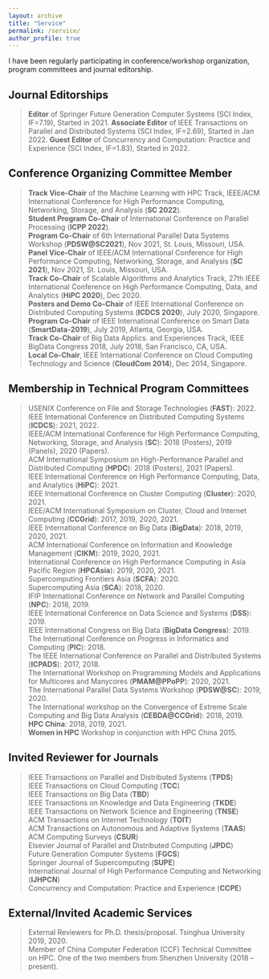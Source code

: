 ```yaml
---
layout: archive
title: "Service"
permalink: /service/
author_profile: true
---
```


I have been regularly participating in conference/workshop organization, program committees and journal editorship.

Journal Editorships
---
> **Editor** of Springer Future Generation Computer Systems (SCI Index, IF=7.19), Started in 2021.
> **Associate Editor** of IEEE Transactions on Parallel and Distributed Systems (SCI Index, IF=2.69), Started in Jan 2022.
> **Guest Editor** of Concurrency and Computation: Practice and Experience (SCI Index, IF=1.83), Started in 2022.

Conference Organizing Committee Member
---
> **Track Vice-Chair** of the Machine Learning with HPC Track, IEEE/ACM International Conference for High
Performance Computing, Networking, Storage, and Analysis (**SC 2022**).<br>
**Student Program Co-Chair** of International Conference on Parallel Processing (**ICPP 2022**).<br>
**Program Co-Chair** of 6th International Parallel Data Systems Workshop (**PDSW@SC2021**), Nov 2021,
St. Louis, Missouri, USA.<br>
**Panel Vice-Chair** of IEEE/ACM International Conference for High Performance Computing, Networking,
Storage, and Analysis (**SC 2021**), Nov 2021, St. Louis, Missouri, USA.<br>
**Track Co-Chair** of Scalable Algorithms and Analytics Track, 27th IEEE International Conference on High
Performance Computing, Data, and Analytics (**HiPC 2020**), Dec 2020.<br>
**Posters and Demo Co-Chair** of IEEE International Conference on Distributed Computing Systems (**ICDCS 2020**), July 2020, Singapore.<br>
**Program Co-Chair** of IEEE International Conference on Smart Data (**SmartData-2019**), July 2019, Atlanta, Georgia, USA.<br>
**Track Co-Chair** of Big Data Applics. and Experiences Track, IEEE BigData Congress 2018, July 2018, San Francisco, CA, USA.<br>
**Local Co-Chair**, IEEE International Conference on Cloud Computing Technology and Science (**CloudCom 2014**), Dec 2014, Singapore.

Membership in Technical Program Committees
---

> USENIX Conference on File and Storage Technologies (**FAST**): 2022.<br>
IEEE International Conference on Distributed Computing Systems (**ICDCS**): 2021, 2022.<br>
IEEE/ACM International Conference for High Performance Computing, Networking, Storage, and Analysis (**SC**): 2018 (Posters), 2019 (Panels), 2020 (Papers).<br>
ACM International Symposium on High-Performance Parallel and Distributed Computing (**HPDC**): 2018 (Posters), 2021 (Papers).<br>
IEEE International Conference on High Performance Computing, Data, and Analytics (**HiPC**): 2021.<br>
IEEE International Conference on Cluster Computing (**Cluster**): 2020, 2021.<br>
IEEE/ACM International Symposium on Cluster, Cloud and Internet Computing (**CCGrid**): 2017, 2019, 2020, 2021.<br>
IEEE International Conference on Big Data (**BigData**): 2018, 2019, 2020, 2021.<br>
ACM International Conference on Information and Knowledge Management (**CIKM**): 2019, 2020, 2021.<br>
International Conference on High Performance Computing in Asia Pacific Region (**HPCAsia**): 2019, 2020, 2021.<br>
Supercomputing Frontiers Asia (**SCFA**): 2020.<br>
Supercomputing Asia (**SCA**): 2018, 2020.<br>
IFIP International Conference on Network and Parallel Computing (**NPC**): 2018, 2019.<br>
IEEE International Conference on Data Science and Systems (**DSS**): 2019.<br>
IEEE International Congress on Big Data (**BigData Congress**): 2019.<br>
The International Conference on Progress in Informatics and Computing (**PIC**): 2018.<br>
The IEEE International Conference on Parallel and Distributed Systems (**ICPADS**): 2017, 2018.<br>
The International Workshop on Programming Models and Applications for Multicores and Manycores (**PMAM@PPoPP**): 2020, 2021.<br>
The International Parallel Data Systems Workshop (**PDSW@SC**): 2019, 2020.<br>
The International workshop on the Convergence of Extreme Scale Computing and Big Data Analysis (**CEBDA@CCGrid**): 2018, 2019.<br>
**HPC China**: 2018, 2019, 2021.<br>
**Women in HPC** Workshop in conjunction with HPC China 2015.


Invited Reviewer for Journals
-----------
 
> IEEE Transactions on Parallel and Distributed Systems (**TPDS**)<br>
IEEE Transactions on Cloud Computing (**TCC**)<br>
IEEE Transactions on Big Data (**TBD**)<br>
IEEE Transactions on Knowledge and Data Engineering (**TKDE**)<br>
IEEE Transactions on Network Science and Engineering (**TNSE**)<br>
ACM Transactions on Internet Technology (**TOIT**)<br>
ACM Transactions on Autonomous and Adaptive Systems (**TAAS**)<br>
ACM Computing Surveys (**CSUR**)<br>
Elsevier Journal of Parallel and Distributed Computing (**JPDC**)<br>
Future Generation Computer Systems (**FGCS**)<br>
Springer Journal of Supercomputing (**SUPE**)<br>
International Journal of High Performance Computing and Networking (**IJHPCN**)<br>
Concurrency and Computation: Practice and Experience (**CCPE**)


External/Invited Academic Services
---
> External Reviewers for Ph.D. thesis/proposal. Tsinghua University 2019, 2020.<br>
> Member of China Computer Federation (CCF) Technical Committee on HPC. One of the two members from Shenzhen University (2018 – present).
